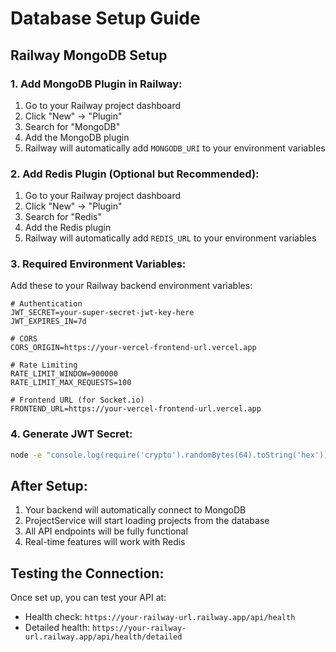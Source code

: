 # Database Setup Guide

## Railway MongoDB Setup

### 1. Add MongoDB Plugin in Railway:
1. Go to your Railway project dashboard
2. Click "New" → "Plugin"
3. Search for "MongoDB"
4. Add the MongoDB plugin
5. Railway will automatically add `MONGODB_URI` to your environment variables

### 2. Add Redis Plugin (Optional but Recommended):
1. Go to your Railway project dashboard
2. Click "New" → "Plugin"
3. Search for "Redis"
4. Add the Redis plugin
5. Railway will automatically add `REDIS_URL` to your environment variables

### 3. Required Environment Variables:

Add these to your Railway backend environment variables:

```
# Authentication
JWT_SECRET=your-super-secret-jwt-key-here
JWT_EXPIRES_IN=7d

# CORS
CORS_ORIGIN=https://your-vercel-frontend-url.vercel.app

# Rate Limiting
RATE_LIMIT_WINDOW=900000
RATE_LIMIT_MAX_REQUESTS=100

# Frontend URL (for Socket.io)
FRONTEND_URL=https://your-vercel-frontend-url.vercel.app
```

### 4. Generate JWT Secret:
```bash
node -e "console.log(require('crypto').randomBytes(64).toString('hex'))"
```

## After Setup:

1. Your backend will automatically connect to MongoDB
2. ProjectService will start loading projects from the database
3. All API endpoints will be fully functional
4. Real-time features will work with Redis

## Testing the Connection:

Once set up, you can test your API at:
- Health check: `https://your-railway-url.railway.app/api/health`
- Detailed health: `https://your-railway-url.railway.app/api/health/detailed` 
